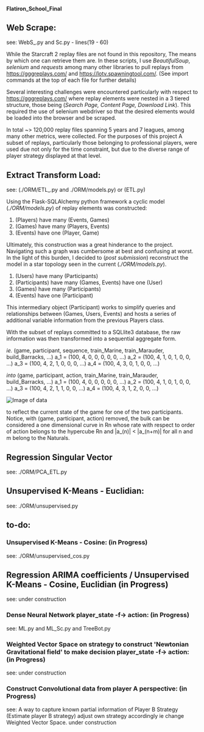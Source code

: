 #### Flatiron_School_Final

## Web Scrape:
see: WebS_.py and Sc.py - lines(19 - 60)

While the Starcraft 2 replay files are not found in this repository, The means by which one can retrieve them are. In these scripts, I use *BeautifulSoup*, *selenium* and *requests* among many other libraries to pull replays from https://gggreplays.com/ and https://lotv.spawningtool.com/. (See import commands at the top of each file for further details)

Several interesting challenges were encountered particularly with respect to https://gggreplays.com/ where replay elements were nested in a 3 tiered structure, those being (_Search Page, Content Page, Download Link_). This required the use of selenium webdriver so that the desired elements would be loaded into the browser and be scraped.

In total ~> 120,000 replay files spanning 5 years and 7 leagues, among many other metrics, were collected. For the purposes of this project A subset of replays, particularly those belonging to professional players, were used due not only for the time constraint, but due to the diverse range of player strategy displayed at that level.

## Extract Transform Load:
see: (./ORM/ETL_.py and ./ORM/models.py) or (ETL.py)

Using the Flask-SQLAlchemy python framework a cyclic model (_./ORM/models.py_) of replay elements was constructed:

1. (Players) have many (Events, Games)
2. (Games) have many (Players, Events)
3. (Events) have one (Player, Game)

Ultimately, this construction was a great hinderance to the project. Navigating such a graph was cumbersome at best and confusing at worst. In the light of this burden, I decided to (_post submission_) reconstruct the model in a star topology seen in the current (_./ORM/models.py_).

1. (Users) have many (Participants)
2. (Participants) have many (Games, Events) have one (User)
3. (Games) have many (Participants)
4. (Events) have one (Participant)

This intermediary object (Participant) works to simplify queries and relationships between (Games, Users, Events) and hosts a series of additional variable information from the previous Players class.

With the subset of replays committed to a SQLlite3 database, the raw information was then transformed into a sequential aggregate form.

*ie.*
(game, participant, sequence, train_Marine, train_Marauder, build_Barracks, ...)
a_1 = (100, 4, 0, 0, 0, 0, 0, ...)
a_2 = (100, 4, 1, 0, 1, 0, 0, ...)
a_3 = (100, 4, 2, 1, 0, 0, 0, ...)
a_4 = (100, 4, 3, 0, 1, 0, 0, ...)

*into*
(game, participant, action, train_Marine, train_Marauder, build_Barracks, ...)
a_1 = (100, 4, 0, 0, 0, 0, 0, ...)
a_2 = (100, 4, 1, 0, 1, 0, 0, ...)
a_3 = (100, 4, 2, 1, 1, 0, 0, ...)
a_4 = (100, 4, 3, 1, 2, 0, 0, ...)

![Image of data](http://oi68.tinypic.com/2wfl0fd.jpg)

to reflect the current state of the game for one of the two participants. Notice, with (game, participant, action) removed, the bulk can be considered a one dimensional curve in Rn whose rate with respect to order of action belongs to the hypercube Rn and |a_(n)| < |a_(n+m)| for all n and m belong to the Naturals.

## Regression Singular Vector
see: ./ORM/PCA_ETL.py

## Unsupervised K-Means - Euclidian:
see: ./ORM/unsupervised.py

## to-do:
### Unsupervised K-Means - Cosine: (in Progress)
see: ./ORM/unsupervised_cos.py
## Regression ARIMA coefficients / Unsupervised K-Means - Cosine, Euclidian (in Progress)
see: under construction
### Dense Neural Network player_state -f-> action:  (in Progress)
see: ML.py and ML_Sc.py and TreeBot.py
### Weighted Vector Space on strategy to construct 'Newtonian Gravitational field' to make decision player_state -f-> action: (in Progress)
see: under construction
### Construct Convolutional data from player A perspective: (in Progress)
see: A way to capture known partial information of Player B Strategy (Estimate player B strategy) adjust own strategy accordingly ie change Weighted Vector Space.
under construction
